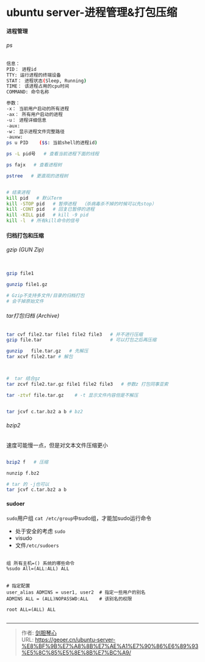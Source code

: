 # ubuntu server-进程管理&打包压缩




  
#### 进程管理  
######  ps  

```bash
信息：
PID： 进程id
TTY: 运行进程的终端设备
STAT： 进程状态(Sleep, Running)
TIME： 该进程占用的cpu时间
COMMAND: 命令名称

参数：
-x： 当前用户启动的所有进程
-ax： 所有用户启动的进程
-u： 进程详细信息
-aux:
-w： 显示进程文件完整路径
-auxw:
ps u PID    ($$: 当前shell的进程id)

ps -L pid号   # 查看当前进程下面的线程

ps fajx   # 查看进程树

pstree   # 更直观的进程树


# 结束进程
kill pid   # 默认Term
kill -STOP pid   # 暂停进程  （杀病毒杀不掉的时候可以先stop）
kill -CONT pid   # 回复已暂停的进程
kill -KILL pid   # kill -9 pid
kill -l  # 所有kill命令的信号 

```







#### 归档打包和压缩

###### gzip  (GUN Zip)
```bash

gzip file1

gunzip file1.gz

# Gzip不支持多文件/目录的归档打包
# 会干掉原始文件

```


###### tar打包归档 (Archive)


```bash
tar cvf file2.tar file1 file2 file3   # 并不进行压缩
gzip file.tar                         # 可以打包之后再压缩

gunzip   file.tar.gz   # 先解压
tar xcvf file2.tar # 解包



#  tar 结合gz
tar zcvf file2.tar.gz file1 file2 file3   # 参数z 打包同事亚索

tar -ztvf file.tar.gz    # -t 显示文件内容但是不解压


tar jcvf c.tar.bz2 a b # bz2

```



###### bzip2
速度可能慢一点，但是对文本文件压缩更小
```bash

bzip2 f   # 压缩

nunzip f.bz2

# tar 的 -j也可以
tar jcvf c.tar.bz2 a b 

```

#### sudoer
`sudo`用户组   `cat /etc/group`中sudo组，才能加sudo运行命令
- 处于安全的考虑 `sudo`  
- visudo
- 文件`/etc/sudoers`

```shell

组 所有主机=() 系统的哪些命令  
%sudo All=(ALL:ALL) ALL


# 指定配置
user_alias ADMINS = user1, user2  # 指定一些用户的别名
ADMINS ALL = (ALL)NOPASSWD:ALL    # 该别名的权限

root ALL=(ALL) ALL


```







---

> 作者: [剑胆琴心](http://geoer.cn)  
> URL: https://geoer.cn/ubuntu-server-%E8%BF%9B%E7%A8%8B%E7%AE%A1%E7%90%86%E6%89%93%E5%8C%85%E5%8E%8B%E7%BC%A9/  

